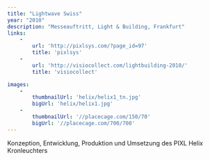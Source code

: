 ```yaml
---
title: "Lightwave Swiss"
year: "2010"
description: "Messeauftritt, Light & Building, Frankfurt"
links:
    -
        url: 'http://pixlsys.com/?page_id=97'
        title: 'pixlsys'
    -
        url: 'http://visiocollect.com/lightbuilding-2010/'
        title: 'visiocollect'

images:
    -
        thumbnailUrl: 'helix/helix1_tn.jpg'
        bigUrl: 'helix/helix1.jpg'
    -
        thumbnailUrl: '//placecage.com/150/70'
        bigUrl: '//placecage.com/700/700'
---
```


Konzeption, Entwicklung, Produktion und Umsetzung des PIXL Helix Kronleuchters
